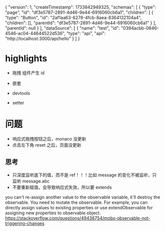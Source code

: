 {
"version": 1,
"createTimestamp": 1733842949325,
"schemas": [
{
"type": "page",
"id": "df3e5787-2891-4d46-9e44-6916060cb6a1",
"children": [
{
"type": "Button",
"id": "2af1aa63-6278-4fcb-8aea-8364132104a4",
"children": [],
"parentId": "df3e5787-2891-4d46-9e44-6916060cb6a1"
}
],
"parentId": null
}
],
"dataSource": [
{
"name": "test",
"id": "0394acbb-0846-4546-ac04-44644522d536",
"type": "api",
"api": "http://localhost:3000/api/hello"
}
]
}

# highlights

- 拖拽
  组件产生 id

- 嵌套
- devtools
- setter

# 问题

- 响应式拖拽按钮之后，monaco 没更新
- 点击左下角 reset 之后，页面没更新

## 思考

- 只深度监听底下的值，而不是 ref！！！比如 message 的变化不被监听，只监听 message.abc
- 不要重新赋值，会导致响应式失效，所以要 extends

you can't re-assign another value to the observable variable, it'll destroy the observable. You need to mutate the observable. For example, you can directly assign values to existing properties or use extendObservable for assigning new properties to observable object.
https://stackoverflow.com/questions/49436754/mobx-observable-not-triggering-changes
